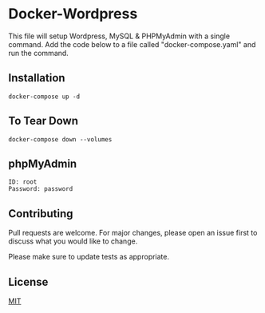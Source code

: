 # Docker-Wordpress

This file will setup Wordpress, MySQL & PHPMyAdmin with a single command. Add the code below to a file called "docker-compose.yaml" and run the command.

## Installation

```
docker-compose up -d
```

## To Tear Down

```
docker-compose down --volumes
```

## phpMyAdmin

```
ID: root
Password: password
```

## Contributing
Pull requests are welcome. For major changes, please open an issue first to discuss what you would like to change.

Please make sure to update tests as appropriate.

## License
[MIT](https://choosealicense.com/licenses/mit/)
